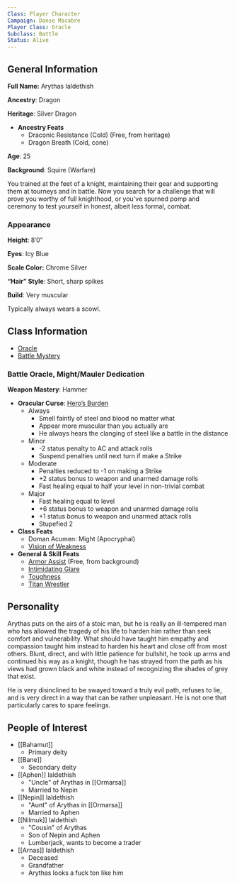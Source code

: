 ```yaml
---
Class: Player Character
Campaign: Danse Macabre
Player Class: Oracle
Subclass: Battle
Status: Alive
---
```

## General Information

**Full Name:** Arythas Ialdethish

**Ancestry**: Dragon

**Heritage**: Silver Dragon

- **Ancestry Feats**
    - Draconic Resistance (Cold) (Free, from heritage)
    - Dragon Breath (Cold, cone)

**Age**: 25

**Background**: Squire (Warfare)

You trained at the feet of a knight, maintaining their gear and supporting them at tourneys and in battle. Now you search for a challenge that will prove you worthy of full knighthood, or you've spurned pomp and ceremony to test yourself in honest, albeit less formal, combat.

### Appearance

**Height**: 8’0”

**Eyes**: Icy Blue

**Scale Color:** Chrome Silver

**“Hair” Style**: Short, sharp spikes

**Build**: Very muscular

Typically always wears a scowl.

## Class Information

- [Oracle](https://2e.aonprd.com/Classes.aspx?ID=14)
- [Battle Mystery](https://2e.aonprd.com/Mysteries.aspx?ID=2)

### Battle Oracle, Might/Mauler Dedication

**Weapon Mastery**: Hammer

- **Oracular Curse**: [Hero’s Burden](https://2e.aonprd.com/Mysteries.aspx?ID=2)
    - Always
        - Smell faintly of steel and blood no matter what
        - Appear more muscular than you actually are
        - He always hears the clanging of steel like a battle in the distance
    - Minor
        - -2 status penalty to AC and attack rolls
        - Suspend penalties until next turn if make a Strike
    - Moderate
        - Penalties reduced to -1 on making a Strike
        - +2 status bonus to weapon and unarmed damage rolls
        - Fast healing equal to half your level in non-trivial combat
    - Major
        - Fast healing equal to level
        - +6 status bonus to weapon and unarmed damage rolls
        - +1 status bonus to weapon and unarmed attack rolls
        - Stupefied 2
- **Class Feats**
    - Doman Acumen: Might (Apocryphal)
    - [Vision of Weakness](https://2e.aonprd.com/Spells.aspx?ID=765)
- **General & Skill Feats**
    - [Armor Assist](https://2e.aonprd.com/Feats.aspx?ID=2109) (Free, from background)
    - [Intimidating Glare](https://2e.aonprd.com/Feats.aspx?ID=5162)
    - [Toughness](https://2e.aonprd.com/Feats.aspx?ID=5227)
    - [Titan Wrestler](https://2e.aonprd.com/Feats.aspx?ID=5226)

## Personality

Arythas puts on the airs of a stoic man, but he is really an ill-tempered man who has allowed the tragedy of his life to harden him rather than seek comfort and vulnerability. What should have taught him empathy and compassion taught him instead to harden his heart and close off from most others. Blunt, direct, and with little patience for bullshit, he took up arms and continued his way as a knight, though he has strayed from the path as his views had grown black and white instead of recognizing the shades of grey that exist.

He is very disinclined to be swayed toward a truly evil path, refuses to lie, and is very direct in a way that can be rather unpleasant. He is not one that particularly cares to spare feelings.

## People of Interest

- [[Bahamut]]
	- Primary deity
- [[Bane]]
	- Secondary deity
- [[Aphen]] Ialdethish
	- "Uncle" of Arythas in [[Ormarsa]]
	- Married to Nepin
- [[Nepin]] Ialdethish
	- "Aunt" of Arythas in [[Ormarsa]]
	- Married to Aphen
- [[Nilmuk]] Ialdethish
	- "Cousin" of Arythas
	- Son of Nepin and Aphen
	- Lumberjack, wants to become a trader
- [[Arnas]] Ialdethish
	- Deceased
	- Grandfather
	- Arythas looks a fuck ton like him